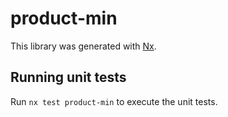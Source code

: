 # product-min

This library was generated with [Nx](https://nx.dev).

## Running unit tests

Run `nx test product-min` to execute the unit tests.
